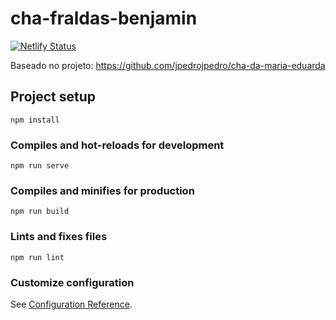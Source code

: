 # cha-fraldas-benjamin

[![Netlify Status](https://api.netlify.com/api/v1/badges/f7bd9414-5c77-4bc9-8076-4bf63d545a2c/deploy-status)](https://app.netlify.com/sites/babyben/deploys)

Baseado no projeto:  https://github.com/jpedrojpedro/cha-da-maria-eduarda


## Project setup
```
npm install
```

### Compiles and hot-reloads for development
```
npm run serve
```

### Compiles and minifies for production
```
npm run build
```

### Lints and fixes files
```
npm run lint
```

### Customize configuration
See [Configuration Reference](https://cli.vuejs.org/config/).
